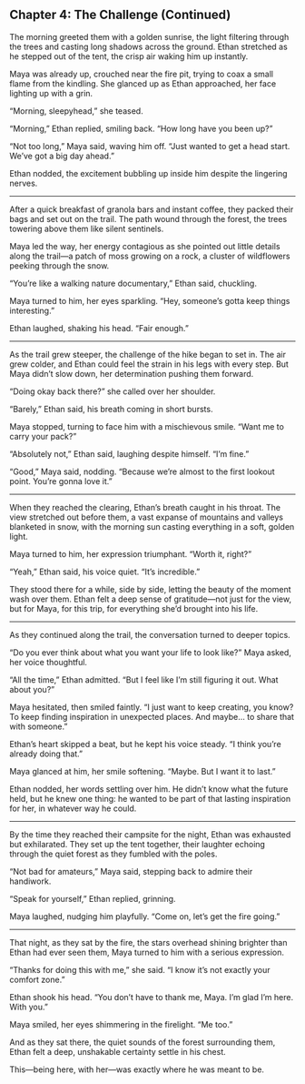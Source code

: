 ## Chapter 4: The Challenge (Continued)  

The morning greeted them with a golden sunrise, the light filtering through the trees and casting long shadows across the ground. Ethan stretched as he stepped out of the tent, the crisp air waking him up instantly.  

Maya was already up, crouched near the fire pit, trying to coax a small flame from the kindling. She glanced up as Ethan approached, her face lighting up with a grin.  

“Morning, sleepyhead,” she teased.  

“Morning,” Ethan replied, smiling back. “How long have you been up?”  

“Not too long,” Maya said, waving him off. “Just wanted to get a head start. We’ve got a big day ahead.”  

Ethan nodded, the excitement bubbling up inside him despite the lingering nerves.  

---

After a quick breakfast of granola bars and instant coffee, they packed their bags and set out on the trail. The path wound through the forest, the trees towering above them like silent sentinels.  

Maya led the way, her energy contagious as she pointed out little details along the trail—a patch of moss growing on a rock, a cluster of wildflowers peeking through the snow.  

“You’re like a walking nature documentary,” Ethan said, chuckling.  

Maya turned to him, her eyes sparkling. “Hey, someone’s gotta keep things interesting.”  

Ethan laughed, shaking his head. “Fair enough.”  

---

As the trail grew steeper, the challenge of the hike began to set in. The air grew colder, and Ethan could feel the strain in his legs with every step. But Maya didn’t slow down, her determination pushing them forward.  

“Doing okay back there?” she called over her shoulder.  

“Barely,” Ethan said, his breath coming in short bursts.  

Maya stopped, turning to face him with a mischievous smile. “Want me to carry your pack?”  

“Absolutely not,” Ethan said, laughing despite himself. “I’m fine.”  

“Good,” Maya said, nodding. “Because we’re almost to the first lookout point. You’re gonna love it.”  

---

When they reached the clearing, Ethan’s breath caught in his throat. The view stretched out before them, a vast expanse of mountains and valleys blanketed in snow, with the morning sun casting everything in a soft, golden light.  

Maya turned to him, her expression triumphant. “Worth it, right?”  

“Yeah,” Ethan said, his voice quiet. “It’s incredible.”  

They stood there for a while, side by side, letting the beauty of the moment wash over them. Ethan felt a deep sense of gratitude—not just for the view, but for Maya, for this trip, for everything she’d brought into his life.  

---

As they continued along the trail, the conversation turned to deeper topics.  

“Do you ever think about what you want your life to look like?” Maya asked, her voice thoughtful.  

“All the time,” Ethan admitted. “But I feel like I’m still figuring it out. What about you?”  

Maya hesitated, then smiled faintly. “I just want to keep creating, you know? To keep finding inspiration in unexpected places. And maybe… to share that with someone.”  

Ethan’s heart skipped a beat, but he kept his voice steady. “I think you’re already doing that.”  

Maya glanced at him, her smile softening. “Maybe. But I want it to last.”  

Ethan nodded, her words settling over him. He didn’t know what the future held, but he knew one thing: he wanted to be part of that lasting inspiration for her, in whatever way he could.  

---

By the time they reached their campsite for the night, Ethan was exhausted but exhilarated. They set up the tent together, their laughter echoing through the quiet forest as they fumbled with the poles.  

“Not bad for amateurs,” Maya said, stepping back to admire their handiwork.  

“Speak for yourself,” Ethan replied, grinning.  

Maya laughed, nudging him playfully. “Come on, let’s get the fire going.”  

---

That night, as they sat by the fire, the stars overhead shining brighter than Ethan had ever seen them, Maya turned to him with a serious expression.  

“Thanks for doing this with me,” she said. “I know it’s not exactly your comfort zone.”  

Ethan shook his head. “You don’t have to thank me, Maya. I’m glad I’m here. With you.”  

Maya smiled, her eyes shimmering in the firelight. “Me too.”  

And as they sat there, the quiet sounds of the forest surrounding them, Ethan felt a deep, unshakable certainty settle in his chest.  

This—being here, with her—was exactly where he was meant to be.  
